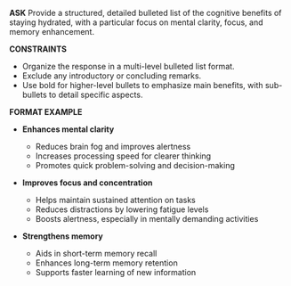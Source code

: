 <!-- __ASK__
List the benefits of proper hydration.

__CONTEXT__
- Focusing on overall health impacts.

__CONSTRAINTS__
- Organize the response in list format.
- Avoid introductory or concluding remarks. -->

__ASK__
Provide a structured, detailed bulleted list of the cognitive benefits of staying hydrated, with a particular focus on mental clarity, focus, and memory enhancement.

__CONSTRAINTS__
- Organize the response in a multi-level bulleted list format.
- Exclude any introductory or concluding remarks.
- Use bold for higher-level bullets to emphasize main benefits, with sub-bullets to detail specific aspects.

__FORMAT EXAMPLE__

- **Enhances mental clarity**
  - Reduces brain fog and improves alertness
  - Increases processing speed for clearer thinking
  - Promotes quick problem-solving and decision-making

- **Improves focus and concentration**
  - Helps maintain sustained attention on tasks
  - Reduces distractions by lowering fatigue levels
  - Boosts alertness, especially in mentally demanding activities

- **Strengthens memory**
  - Aids in short-term memory recall
  - Enhances long-term memory retention
  - Supports faster learning of new information
